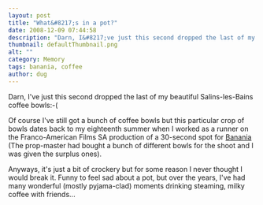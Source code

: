 ```yaml
---
layout: post
title: "What&#8217;s in a pot?"
date: 2008-12-09 07:44:58
description: "Darn, I&#8217;ve just this second dropped the last of my beautiful Salins-les-Bains coffee bowls -- -( Of course I&#8217;ve still got a bunch of coffee bowls but this particular crop of bowls dates back to my eighteenth summer when I worked as&#8230;"
thumbnail: defaultThumbnail.png
alt: ""
category: Memory
tags: banania, coffee
author: dug
---
```


<p>Darn, I've just this second dropped the last of my beautiful Salins-les-Bains coffee bowls:-( </p>

<p>Of course I've still got a bunch of coffee bowls but this particular crop of bowls dates back to my eighteenth summer when I worked as a runner on the Franco-American Films SA production of a 30-second spot for <a href="http://en.wikipedia.org/wiki/Banania">Banania</a> (The prop-master had bought a bunch of different bowls for the shoot and I was given the surplus ones).</p>

<p>Anyways, it's just a bit of crockery but for some reason I never thought I would break it. Funny to feel sad about a pot, but over the years, I've had many wonderful (mostly pyjama-clad) moments drinking steaming, milky coffee with friends...</p>
